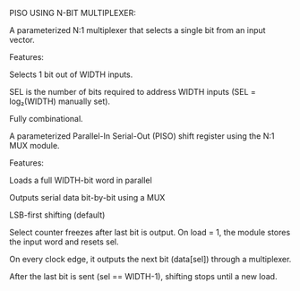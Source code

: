 PISO USING N-BIT MULTIPLEXER:

A parameterized N:1 multiplexer that selects a single bit from an input vector.

Features:

Selects 1 bit out of WIDTH inputs.

SEL is the number of bits required to address WIDTH inputs (SEL = log₂(WIDTH) manually set).

Fully combinational.

A parameterized Parallel-In Serial-Out (PISO) shift register using the N:1 MUX module.

Features:

Loads a full WIDTH-bit word in parallel

Outputs serial data bit-by-bit using a MUX

LSB-first shifting (default)

Select counter freezes after last bit is output.
On load = 1, the module stores the input word and resets sel.

On every clock edge, it outputs the next bit (data[sel]) through a multiplexer.

After the last bit is sent (sel == WIDTH-1), shifting stops until a new load.

